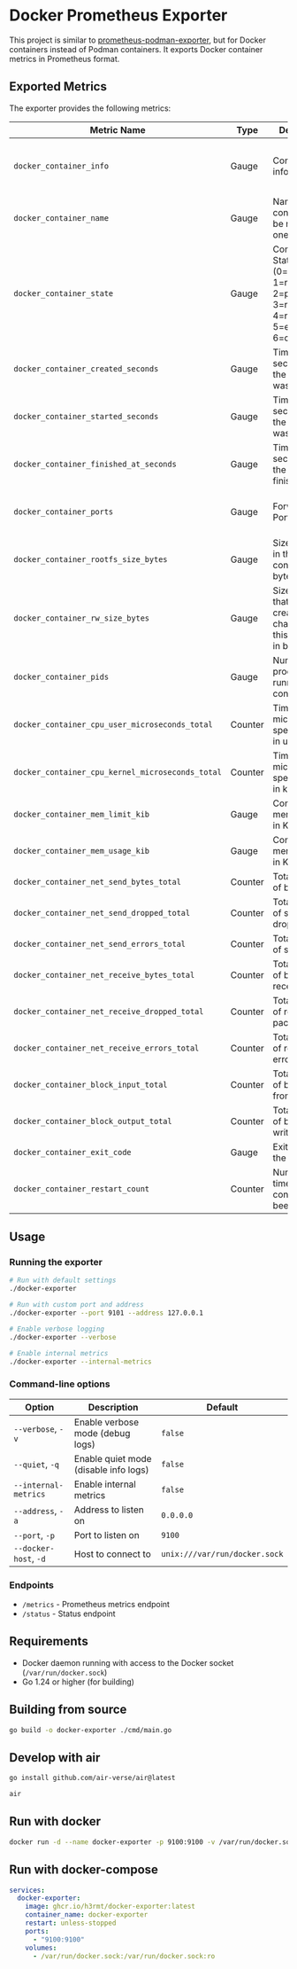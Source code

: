 # Docker Prometheus Exporter

This project is similar to [prometheus-podman-exporter](https://github.com/containers/prometheus-podman-exporter), but for Docker containers instead of Podman containers. It exports Docker container metrics in Prometheus format.

## Exported Metrics

The exporter provides the following metrics:

| Metric Name                                      | Type    | Description                                                                                  | Labels                                                        |
|--------------------------------------------------|---------|----------------------------------------------------------------------------------------------|---------------------------------------------------------------|
| `docker_container_info`                          | Gauge   | Container information                                                                        | `container_id`, `name`, `image_id`, `command`, `network_mode` |
| `docker_container_name`                          | Gauge   | Name for the container (can be more than one)                                                | `container_id`, `name`                                        |
| `docker_container_state`                         | Gauge   | Container State (0=created, 1=running, 2=paused, 3=restarting, 4=removing, 5=exited, 6=dead) | `container_id`                                                |
| `docker_container_created_seconds`               | Gauge   | Timestamp in seconds when the container was created                                          | `container_id`                                                |
| `docker_container_started_seconds`               | Gauge   | Timestamp in seconds when the container was started                                          | `container_id`                                                |
| `docker_container_finished_at_seconds`           | Gauge   | Timestamp in seconds when the container finished                                             | `container_id`                                                |
| `docker_container_ports`                         | Gauge   | Forwarded Ports                                                                              | `container_id`, `public_port`, `private_port`, `ip`, `type`   |
| `docker_container_rootfs_size_bytes`             | Gauge   | Size of rootfs in this container in bytes                                                    | `container_id`                                                |
| `docker_container_rw_size_bytes`                 | Gauge   | Size of files that have been created or changed by this container in bytes                   | `container_id`                                                |
| `docker_container_pids`                          | Gauge   | Number of processes running in the container                                                 | `container_id`                                                |
| `docker_container_cpu_user_microseconds_total`   | Counter | Time (in microseconds) spent by tasks in user mode                                           | `container_id`                                                |
| `docker_container_cpu_kernel_microseconds_total` | Counter | Time (in microseconds) spent by tasks in kernel mode                                         | `container_id`                                                |
| `docker_container_mem_limit_kib`                 | Gauge   | Container memory limit in KiB                                                                | `container_id`                                                |
| `docker_container_mem_usage_kib`                 | Gauge   | Container memory usage in KiB                                                                | `container_id`                                                |
| `docker_container_net_send_bytes_total`          | Counter | Total number of bytes sent                                                                   | `container_id`                                                |
| `docker_container_net_send_dropped_total`        | Counter | Total number of send packet drop                                                             | `container_id`                                                |
| `docker_container_net_send_errors_total`         | Counter | Total number of send errors                                                                  | `container_id`                                                |
| `docker_container_net_receive_bytes_total`       | Counter | Total number of bytes received                                                               | `container_id`                                                |
| `docker_container_net_receive_dropped_total`     | Counter | Total number of receive packet drop                                                          | `container_id`                                                |
| `docker_container_net_receive_errors_total`      | Counter | Total number of receive errors                                                               | `container_id`                                                |
| `docker_container_block_input_total`             | Counter | Total number of bytes read from disk                                                         | `container_id`                                                |
| `docker_container_block_output_total`            | Counter | Total number of bytes written to disk                                                        | `container_id`                                                |
| `docker_container_exit_code`                     | Gauge   | Exit code of the container                                                                   | `container_id`                                                |
| `docker_container_restart_count`                 | Counter | Number of times the container has been restarted                                             | `container_id`                                                |

## Usage

### Running the exporter

```bash
# Run with default settings
./docker-exporter

# Run with custom port and address
./docker-exporter --port 9101 --address 127.0.0.1

# Enable verbose logging
./docker-exporter --verbose

# Enable internal metrics
./docker-exporter --internal-metrics
```

### Command-line options

| Option                | Description                           | Default                       |
|-----------------------|---------------------------------------|-------------------------------|
| `--verbose`, `-v`     | Enable verbose mode (debug logs)      | `false`                       |
| `--quiet`, `-q`       | Enable quiet mode (disable info logs) | `false`                       |
| `--internal-metrics`  | Enable internal metrics               | `false`                       |
| `--address`, `-a`     | Address to listen on                  | `0.0.0.0`                     |
| `--port`, `-p`        | Port to listen on                     | `9100`                        |
| `--docker-host`, `-d` | Host to connect to                    | `unix:///var/run/docker.sock` |

### Endpoints

- `/metrics` - Prometheus metrics endpoint
- `/status` - Status endpoint

## Requirements

- Docker daemon running with access to the Docker socket (`/var/run/docker.sock`)
- Go 1.24 or higher (for building)

## Building from source

```bash
go build -o docker-exporter ./cmd/main.go
```

## Develop with air

```bash
go install github.com/air-verse/air@latest

air
```

## Run with docker

```bash
docker run -d --name docker-exporter -p 9100:9100 -v /var/run/docker.sock:/var/run/docker.sock:ro ghcr.io/h3rmt/docker-exporter:latest -p 9100
```

## Run with docker-compose

```yaml
services:
  docker-exporter:
    image: ghcr.io/h3rmt/docker-exporter:latest
    container_name: docker-exporter
    restart: unless-stopped
    ports:
      - "9100:9100"
    volumes:
      - /var/run/docker.sock:/var/run/docker.sock:ro
```
